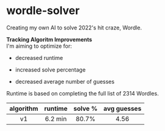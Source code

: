 # wordle-solver

Creating my own AI to solve 2022's hit craze, Wordle. 


**Tracking Algoritm Improvements**  
I'm aiming to optimize for:  
- decreased runtime  
+ increased solve percentage  
- decreased average number of guesses  


Runtime is based on completing the full list of 2314 Wordles.

|algorithm |runtime |solve % |avg guesses
|:---: | :---: | :---:| :---:|
|v1|6.2 min|80.7%|4.56
